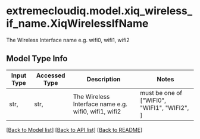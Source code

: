 # extremecloudiq.model.xiq_wireless_if_name.XiqWirelessIfName

The Wireless Interface name e.g. wifi0, wifi1, wifi2

## Model Type Info
Input Type | Accessed Type | Description | Notes
------------ | ------------- | ------------- | -------------
str,  | str,  | The Wireless Interface name e.g. wifi0, wifi1, wifi2 | must be one of ["WIFI0", "WIFI1", "WIFI2", ] 

[[Back to Model list]](../../README.md#documentation-for-models) [[Back to API list]](../../README.md#documentation-for-api-endpoints) [[Back to README]](../../README.md)

